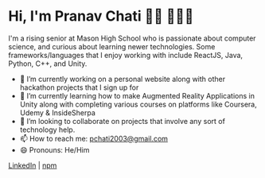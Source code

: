 # Hi, I'm Pranav Chati 👋🏾 👨🏽‍💻

I'm a rising senior at Mason High School who is passionate about computer science, and curious about learning newer technologies. Some frameworks/languages that I enjoy working with include ReactJS, Java, Python, C++, and Unity. 



- 🔭 I’m currently working on a personal website along with other hackathon projects that I sign up for
- 🌱 I’m currently learning how to make Augmented Reality Applications in Unity along with completing various courses on platforms like Coursera, Udemy & InsideSherpa
- 👯 I’m looking to collaborate on projects that involve any sort of technology help.
- 📫 How to reach me: pchati2003@gmail.com
- 😄 Pronouns: He/Him

[LinkedIn](https://www.linkedin.com/in/pranavchati/) | [npm](https://www.npmjs.com/~pranav-chati)
